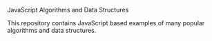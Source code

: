 JavaScript Algorithms and Data Structures

This repository contains JavaScript based examples of many popular algorithms and data structures.
